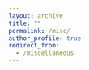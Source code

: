 ```yaml
---
layout: archive
title: ""
permalink: /misc/
author_profile: true
redirect_from:
  - /miscellaneous
---
```

